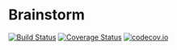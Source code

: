 # Brainstorm

[![Build Status](https://travis-ci.org/Samayel/Brainstorm.jl.svg?branch=master)](https://travis-ci.org/Samayel/Brainstorm.jl)
[![Coverage Status](https://coveralls.io/repos/Samayel/Brainstorm.jl/badge.svg?branch=master)](https://coveralls.io/r/Samayel/Brainstorm.jl?branch=master)
[![codecov.io](http://codecov.io/github/Samayel/Brainstorm.jl/coverage.svg?branch=master)](http://codecov.io/github/Samayel/Brainstorm.jl?branch=master)
